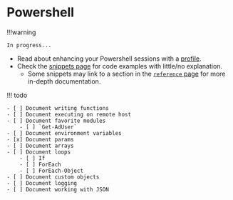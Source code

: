# Powershell

!!!warning

    In progress...

- Read about enhancing your Powershell sessions with a [profile](./profiles).
- Check the [snippets page](./snippets.md) for code examples with little/no explanation.
    - Some snippets may link to a section in the [`reference` page](./Reference/reference%20(longform)/powershell-ref-longform.md) for more in-depth documentation.

!!! todo

    - [ ] Document writing functions
    - [ ] Document executing on remote host
    - [ ] Document favorite modules
        - [ ] `Get-AdUser`
    - [ ] Document environment variables
    - [x] Document params
    - [ ] Document arrays
    - [ ] Document loops
        - [ ] If
        - [ ] ForEach
        - [ ] ForEach-Object
    - [ ] Document custom objects
    - [ ] Document logging
    - [ ] Document working with JSON

